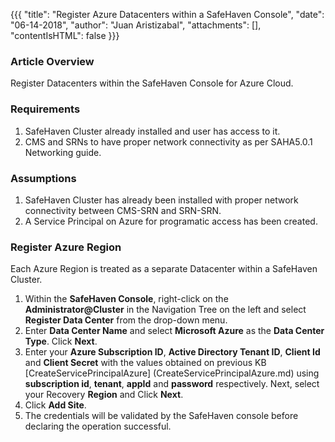 {{{
  "title": "Register Azure Datacenters within a SafeHaven Console",
  "date": "06-14-2018",
  "author": "Juan Aristizabal",
  "attachments": [],
  "contentIsHTML": false
}}}

### Article Overview
Register Datacenters within the SafeHaven Console for Azure Cloud.

### Requirements
1. SafeHaven Cluster already installed and user has access to it.
2. CMS and SRNs to have proper network connectivity as per SAHA5.0.1 Networking guide.

### Assumptions
1. SafeHaven Cluster has already been installed with proper network connectivity between CMS-SRN and SRN-SRN.
2. A Service Principal on Azure for programatic access has been created.

### Register Azure Region
Each Azure Region is treated as a separate Datacenter within a SafeHaven Cluster.

1. Within the **SafeHaven Console**, right-click on the **Administrator@Cluster** in the Navigation Tree on the left and select **Register Data Center** from the drop-down menu.
2. Enter **Data Center Name** and select **Microsoft Azure** as the **Data Center Type**. Click **Next**.
3. Enter your **Azure Subscription ID**,  **Active Directory Tenant ID**, **Client Id** and **Client Secret** with the values obtained on previous KB [CreateServicePrincipalAzure] (CreateServicePrincipalAzure.md) using **subscription id**, **tenant**, **appId** and **password** respectively. Next, select your Recovery **Region** and Click **Next**.
5. Click **Add Site**.
6. The credentials will be validated by the SafeHaven console before declaring the operation successful.
